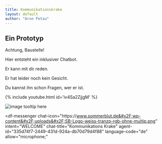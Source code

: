 ```yaml
---
title: Kommunikationskrake
layout: default
author: "Aron Petau"
---
```

## Ein Prototyp

Achtung, Baustelle!

Hier entsteht ein inklusiver Chatbot.

Er kann mit dir reden.

Er hat leider noch kein Gesicht.

Du kannst ihn schon Fragen, wer er ist.

{% include youtube.html id='iv4Sa2ZjjgM' %}

![image tooltip here](/assets/avatar.jpg)

<meta name="viewport" content="width-device-width, initial-scale=1">

<style>
  df-messenger {
   --df-messenger-bot-message: #e20079;
   --df-messenger-button-titlebar-color: #e20079;
   --df-messenger-chat-background-color: #fafafa;
   --df-messenger-font-color: white;
   --df-messenger-send-icon: #e20079;
   --df-messenger-user-message: orange;
   --df-messenger-chip-border-color:#0041C2;
  }
</style>

<script src="https://www.gstatic.com/dialogflow-console/fast/messenger/bootstrap.js?v=1"></script>
<df-messenger
  chat-icon="https:&#x2F;&#x2F;www.sommerblut.de&#x2F;wp-content&#x2F;uploads&#x2F;SB-Logo-weiss-tranzp-rgb-ohne-multip.png"
  intent="WELCOME"
  chat-title="Kommunikations Krake"
  agent-id="335d74f7-2449-431d-924a-db70d79d4f88"
  language-code="de"
  allow="microphone;"
></df-messenger>

<style>
    @keyframes slideInRight {
      from {
        transform: translate3d(100%, 0, 0);
        visibility: visible;
      }

      to {
        transform: translate3d(0, 0, 0);
      }
    }

    button.chatLauncher {
      animation-duration: 0.5s;
      transition-duration: 0.5s;
      position: fixed;
      bottom: 128px;
      right: 128px;
      z-index: 9999;
      border: 4px solid #075cc2;
      padding: 1em;
      border-radius: 8px;
      margin: 0;
      text-decoration: none;
      background-color: #ffffff;
      color: #454545;
      font-family: sans-serif;
      font-size: 1rem;
      cursor: pointer;
      text-align: left;
      -webkit-appearance: none;
      -moz-appearance: none;
      width: 264px;
      opacity: 0;
    }

    button.chatLauncher.open {
      animation-name: slideInRight;
      opacity: 1;
    }

    button.chatLauncher:hover,
    button.chatLauncher:focus {
      background-color: rgb(225, 225, 254);
      border: 4px solid #0053ba;
    }

    button.chatLauncher:focus {
      outline: 1px solid #0053ba;
      outline-offset: -4px;
    }
  </style>

  <button type="button" class="chatLauncher" style="display:none;">
      <strong>Hallo du!</strong> Hier kannst du mit dem Kommunikationskraken reden.
  </button>

<script>
  window.watsonAssistantChatOptions = {
    integrationID: "82fabbed-91f0-4b4b-a004-0e6e179efa29", // The ID of this integration.
    region: "eu-de", // The region your integration is hosted in.
    serviceInstanceID: "fcba3cc5-fcae-480b-a10b-49fb3646e064", // The ID of your service instance.

    // Config option to hide the default launcher.
    showLauncher: false,
    // Make the window open by default.
    openChatByDefault: true,
    hideCloseButton: true,

    onLoad: function(instance) {
          // Select the button element from the page.
            const button = document.querySelector('.chatLauncher');

            // Add the event listener to open your web chat.
            button.addEventListener('click', function clickListener() {
              instance.openWindow();
            });

            // Render the web chat. Nothing appears on the page, because the launcher is
            // hidden and the web chat window is closed by default.
            instance.render().then(function() {
              // Now that web chat has been rendered (but is still closed), we make the
              // custom launcher button visible.
              button.style.display = 'block';
              button.classList.add('open');
            });
          },

    carbonTheme: "white",
    enableFocusTrap: true
  };
  setTimeout(function(){
    const t=document.createElement('script');
    t.src="https://web-chat.global.assistant.watson.appdomain.cloud/versions/" + (window.watsonAssistantChatOptions.clientVersion || 'latest') + "/WatsonAssistantChatEntry.js";
    document.head.appendChild(t);
  });
</script>


<style>
  .chatElement {
    height: 600px;
    width: 100%;
  }
</style>

<div class="chatElement"></div>
<script>
  const element = document.querySelector('.chatElement');
  window.watsonAssistantChatOptions = {
    integrationID: "82fabbed-91f0-4b4b-a004-0e6e179efa29", // The ID of this integration.
    region: "eu-de", // The region your integration is hosted in.
    serviceInstanceID: "fcba3cc5-fcae-480b-a10b-49fb3646e064", // The ID of your service instance.

    // Provide the custom element.
    element: element,
    // Hide the close button since we want it always open.
    hideCloseButton: true,
    // Hide the default launcher.
    showLauncher: false,
    // Make the window open by default.
    openChatByDefault: true,

    onLoad: function(instance) {
      instance.render();
    }
};
  setTimeout(function(){
    const t=document.createElement('script');
    t.src="https://web-chat.global.assistant.watson.appdomain.cloud/versions/" + (window.watsonAssistantChatOptions.clientVersion || 'latest') + "/WatsonAssistantChatEntry.js";
    document.head.appendChild(t);
  });
</script>
